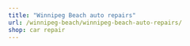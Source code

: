 ```yaml
---
title: "Winnipeg Beach auto repairs"
url: /winnipeg-beach/winnipeg-beach-auto-repairs/
shop: car repair
---
```

